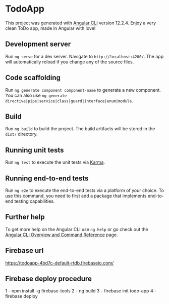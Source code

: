 # TodoApp

This project was generated with [Angular CLI](https://github.com/angular/angular-cli) version 12.2.4.
Enjoy a very clean ToDo app, made in Angular with love!

## Development server

Run `ng serve` for a dev server. Navigate to `http://localhost:4200/`. The app will automatically reload if you change any of the source files.

## Code scaffolding

Run `ng generate component component-name` to generate a new component. You can also use `ng generate directive|pipe|service|class|guard|interface|enum|module`.

## Build

Run `ng build` to build the project. The build artifacts will be stored in the `dist/` directory.

## Running unit tests

Run `ng test` to execute the unit tests via [Karma](https://karma-runner.github.io).

## Running end-to-end tests

Run `ng e2e` to execute the end-to-end tests via a platform of your choice. To use this command, you need to first add a package that implements end-to-end testing capabilities.

## Further help

To get more help on the Angular CLI use `ng help` or go check out the [Angular CLI Overview and Command Reference](https://angular.io/cli) page.

## Firebase url

https://todoapp-4bd7c-default-rtdb.firebaseio.com/

## Firebase deploy procedure

1 - npm install -g firebase-tools
2 - ng build
3 - firebase init todo-app 
4 - firebase deploy   
